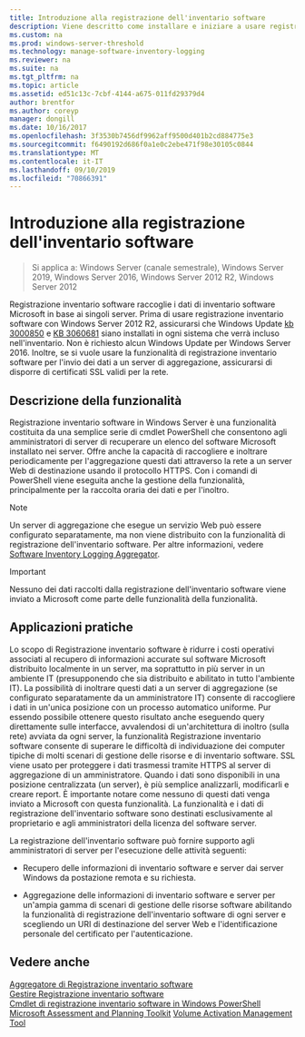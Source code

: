 ```yaml
---
title: Introduzione alla registrazione dell'inventario software
description: Viene descritto come installare e iniziare a usare registrazione inventario software
ms.custom: na
ms.prod: windows-server-threshold
ms.technology: manage-software-inventory-logging
ms.reviewer: na
ms.suite: na
ms.tgt_pltfrm: na
ms.topic: article
ms.assetid: ed51c13c-7cbf-4144-a675-011fd29379d4
author: brentfor
ms.author: coreyp
manager: dongill
ms.date: 10/16/2017
ms.openlocfilehash: 3f3530b7456df9962aff9500d401b2cd884775e3
ms.sourcegitcommit: f6490192d686f0a1e0c2ebe471f98e30105c0844
ms.translationtype: MT
ms.contentlocale: it-IT
ms.lasthandoff: 09/10/2019
ms.locfileid: "70866391"
---
```

# <a name="get-started-with-software-inventory-logging"></a>Introduzione alla registrazione dell'inventario software

>Si applica a: Windows Server (canale semestrale), Windows Server 2019, Windows Server 2016, Windows Server 2012 R2, Windows Server 2012

 Registrazione inventario software raccoglie i dati di inventario software Microsoft in base ai singoli server. Prima di usare registrazione inventario software con Windows Server 2012 R2, assicurarsi che Windows Update [kb 3000850](https://support.microsoft.com/kb/3000850) e [KB 3060681](https://support.microsoft.com/kb/3060681) siano installati in ogni sistema che verrà incluso nell'inventario. Non è richiesto alcun Windows Update per Windows Server 2016. Inoltre, se si vuole usare la funzionalità di registrazione inventario software per l'invio dei dati a un server di aggregazione, assicurarsi di disporre di certificati SSL validi per la rete.

## <a name="BKMK_OVER"></a>Descrizione della funzionalità
Registrazione inventario software in Windows Server è una funzionalità costituita da una semplice serie di cmdlet PowerShell che consentono agli amministratori di server di recuperare un elenco del software Microsoft installato nei server. Offre anche la capacità di raccogliere e inoltrare periodicamente per l'aggregazione questi dati attraverso la rete a un server Web di destinazione usando il protocollo HTTPS. Con i comandi di PowerShell viene eseguita anche la gestione della funzionalità, principalmente per la raccolta oraria dei dati e per l'inoltro.

> [!NOTE]
> Un server di aggregazione che esegue un servizio Web può essere configurato separatamente, ma non viene distribuito con la funzionalità di registrazione dell'inventario software. Per altre informazioni, vedere [Software Inventory Logging Aggregator](software-inventory-logging-aggregator.md).

> [!IMPORTANT]
> Nessuno dei dati raccolti dalla registrazione dell'inventario software viene inviato a Microsoft come parte delle funzionalità della funzionalità.

## <a name="BKMK_APP"></a>Applicazioni pratiche
Lo scopo di Registrazione inventario software è ridurre i costi operativi associati al recupero di informazioni accurate sul software Microsoft distribuito localmente in un server, ma soprattutto in più server in un ambiente IT (presupponendo che sia distribuito e abilitato in tutto l'ambiente IT). La possibilità di inoltrare questi dati a un server di aggregazione (se configurato separatamente da un amministratore IT) consente di raccogliere i dati in un'unica posizione con un processo automatico uniforme. Pur essendo possibile ottenere questo risultato anche eseguendo query direttamente sulle interfacce, avvalendosi di un'architettura di inoltro (sulla rete) avviata da ogni server, la funzionalità Registrazione inventario software consente di superare le difficoltà di individuazione dei computer tipiche di molti scenari di gestione delle risorse e di inventario software. SSL viene usato per proteggere i dati trasmessi tramite HTTPS al server di aggregazione di un amministratore. Quando i dati sono disponibili in una posizione centralizzata (un server), è più semplice analizzarli, modificarli e creare report. È importante notare come nessuno di questi dati venga inviato a Microsoft con questa funzionalità. La funzionalità e i dati di registrazione dell'inventario software sono destinati esclusivamente al proprietario e agli amministratori della licenza del software server.

La registrazione dell'inventario software può fornire supporto agli amministratori di server per l'esecuzione delle attività seguenti:

-   Recupero delle informazioni di inventario software e server dai server Windows da postazione remota e su richiesta.

-   Aggregazione delle informazioni di inventario software e server per un'ampia gamma di scenari di gestione delle risorse software abilitando la funzionalità di registrazione dell'inventario software di ogni server e scegliendo un URI di destinazione del server Web e l'identificazione personale del certificato per l'autenticazione.

## <a name="see-also"></a>Vedere anche
[Aggregatore di Registrazione inventario software](https://technet.microsoft.com/library/mt572043.aspx)<br>
[Gestire Registrazione inventario software](manage-software-inventory-logging.md)<br>
[Cmdlet di registrazione inventario software in Windows PowerShell](https://technet.microsoft.com/library/dn283390.aspx)<br>
[Microsoft Assessment and Planning Toolkit](https://www.microsoft.com/download/en/details.aspx?id=7826)
[Volume Activation Management Tool](http://blogs.technet.com/b/volume-licensing/)

